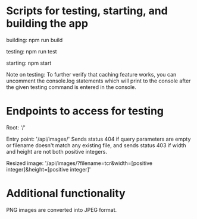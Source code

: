 
# Scripts for testing, starting, and building the app 


building: npm run build

testing: npm run test

starting: npm start 

Note on testing: To further verify that caching feature works, you can uncomment the console.log statements
which will print to the console after the given testing command is entered in the console.


# Endpoints to access for testing


Root: '/'

Entry point: '/api/images/'
Sends status 404 if query parameters are empty or filename doesn't match any existing file, and sends status 403 
if width and height are not both positive integers.

Resized image: '/api/images/?filename=tcr&width=[positive integer]&height=[positive integer]'


# Additional functionality

PNG images are converted into JPEG format.
